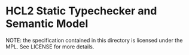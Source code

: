 # HCL2 Static Typechecker and Semantic Model

NOTE: the specification contained in this directory is licensed under the MPL.
See LICENSE for more details.
